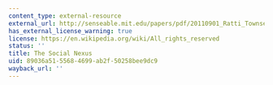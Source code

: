 ```yaml
---
content_type: external-resource
external_url: http://senseable.mit.edu/papers/pdf/20110901_Ratti_Townsend_SocialNexus_ScientificAmerican.pdf
has_external_license_warning: true
license: https://en.wikipedia.org/wiki/All_rights_reserved
status: ''
title: The Social Nexus
uid: 89036a51-5568-4699-ab2f-50258bee9dc9
wayback_url: ''
---
```

